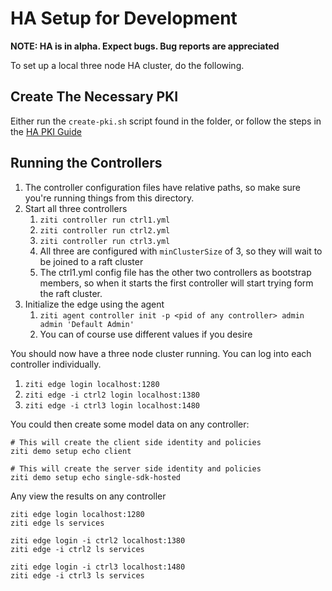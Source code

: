 # HA Setup for Development

**NOTE: HA is in alpha. Expect bugs. Bug reports are appreciated**

To set up a local three node HA cluster, do the following.

## Create The Necessary PKI

Either run the `create-pki.sh` script found in the folder, or follow the steps in
the [HA PKI Guide](./dev-setup-ha-pki.md)

## Running the Controllers

1. The controller configuration files have relative paths, so make sure you're running things from
   this directory.
2. Start all three controllers
    1. `ziti controller run ctrl1.yml`
    2. `ziti controller run ctrl2.yml`
    3. `ziti controller run ctrl3.yml`
    4. All three are configured with `minClusterSize` of 3, so they will wait to be joined to a raft
       cluster
    5. The ctrl1.yml config file has the other two controllers as bootstrap members, so when it
       starts the first controller will start trying form the raft cluster.
3. Initialize the edge using the agent
    1. `ziti agent controller init -p <pid of any controller> admin admin 'Default Admin'`
    2. You can of course use different values if you desire

You should now have a three node cluster running. You can log into each controller individually.

1. `ziti edge login localhost:1280`
2. `ziti edge -i ctrl2 login localhost:1380`
3. `ziti edge -i ctrl3 login localhost:1480`

You could then create some model data on any controller:

```
# This will create the client side identity and policies
ziti demo setup echo client 

# This will create the server side identity and policies
ziti demo setup echo single-sdk-hosted
```

Any view the results on any controller

```
ziti edge login localhost:1280
ziti edge ls services

ziti edge login -i ctrl2 localhost:1380
ziti edge -i ctrl2 ls services

ziti edge login -i ctrl3 localhost:1480
ziti edge -i ctrl3 ls services
```
